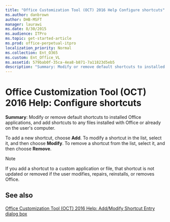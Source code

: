 ```yaml
---
title: "Office Customization Tool (OCT) 2016 Help Configure shortcuts"
ms.author: danbrown
author: DHB-MSFT
manager: laurawi
ms.date: 8/30/2015
ms.audience: ITPro
ms.topic: get-started-article
ms.prod: office-perpetual-itpro
localization_priority: Normal
ms.collection: Ent_O365
ms.custom: Ent_Office_VL
ms.assetid: 579bab0f-35ca-4ea8-b871-7a11823d5eb5
description: "Summary: Modify or remove default shortcuts to installed Office applications, and add shortcuts to any files installed with Office or already on the user's computer."
---
```


# Office Customization Tool (OCT) 2016 Help: Configure shortcuts

 **Summary**: Modify or remove default shortcuts to installed Office applications, and add shortcuts to any files installed with Office or already on the user's computer.
  
To add a new shortcut, choose **Add**. To modify a shortcut in the list, select it, and then choose **Modify**. To remove a shortcut from the list, select it, and then choose **Remove**.
  
> [!NOTE]
> If you add a shortcut to a custom application or file, that shortcut is not updated or removed if the user modifies, repairs, reinstalls, or removes Office. 
  
## See also

#### 

[Office Customization Tool (OCT) 2016 Help: Add/Modify Shortcut Entry dialog box](oct-2016-help-add-modify-shortcut-entry-dialog-box.md)

